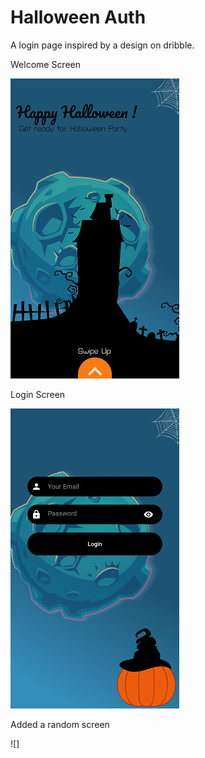 # Halloween Auth
A login page inspired by a design on dribble.

<p> Welcome Screen </p>

![](screen/1.png)

<p> Login Screen </p>

![](screen/2.png)

<p> Added a random screen </p>

![]
